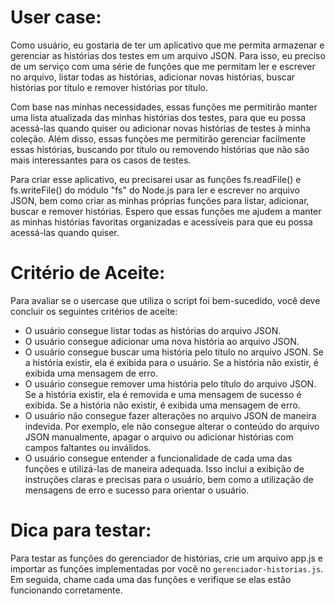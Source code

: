 # User case:

Como usuário, eu gostaria de ter um aplicativo que me permita armazenar e gerenciar as  histórias dos testes em um arquivo JSON. Para isso, eu preciso de um serviço com uma série de funções que me permitam ler e escrever no arquivo, listar todas as histórias, adicionar novas histórias, buscar histórias por título e remover histórias por título.

Com base nas minhas necessidades, essas funções me permitirão manter uma lista atualizada das minhas histórias dos testes, para que eu possa acessá-las quando quiser ou adicionar novas histórias de testes à minha coleção. Além disso, essas funções me permitirão gerenciar facilmente essas histórias, buscando por título ou removendo histórias que não são mais interessantes para os casos de testes.

Para criar esse aplicativo, eu precisarei usar as funções fs.readFile() e fs.writeFile() do módulo "fs" do Node.js para ler e escrever no arquivo JSON, bem como criar as minhas próprias funções para listar, adicionar, buscar e remover histórias. Espero que essas funções me ajudem a manter as minhas histórias favoritas organizadas e acessíveis para que eu possa acessá-las quando quiser.

# Critério de Aceite: 

Para avaliar se o usercase que utiliza o script foi bem-sucedido, você deve concluir os seguintes critérios de aceite:

- O usuário consegue listar todas as histórias do arquivo JSON.
- O usuário consegue adicionar uma nova história ao arquivo JSON.
- O usuário consegue buscar uma história pelo título no arquivo JSON. Se a história existir, ela é exibida para o usuário. Se a história não existir, é exibida uma mensagem de erro.
- O usuário consegue remover uma história pelo título do arquivo JSON. Se a história existir, ela é removida e uma mensagem de sucesso é exibida. Se a história não existir, é exibida uma mensagem de erro.
- O usuário não consegue fazer alterações no arquivo JSON de maneira indevida. Por exemplo, ele não consegue alterar o conteúdo do arquivo JSON manualmente, apagar o arquivo ou adicionar histórias com campos faltantes ou inválidos.
- O usuário consegue entender a funcionalidade de cada uma das funções e utilizá-las de maneira adequada. Isso inclui a exibição de instruções claras e precisas para o usuário, bem como a utilização de mensagens de erro e sucesso para orientar o usuário.


# Dica para testar: 

Para testar as funções do gerenciador de histórias, crie um arquivo app.js e importar as funções implementadas por você no `gerenciador-historias.js`. Em seguida, chame cada uma das funções e verifique se elas estão funcionando corretamente.
